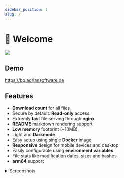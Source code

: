 ```yaml
---
sidebar_position: 1
slug: /
---
```


# 👋 Welcome

![](/img/p1.png)
<!-- ![](/img/dir-browser.png) -->

## Demo

https://bp.adriansoftware.de

## Features
- **Download count** for all files
- Secure by default. **Read-only** access
- Extremly **fast** file serving through **nginx**
- **README** markdown rendering support
- **Low memory** footprint (~10MB)
- Light and **Darkmode**
- Easy setup using single **Docker** image
- **Responsive** design for mobile devices and desktop
- Easily configurable using **environment variables**
- File stats like modification dates, sizes and hashes
- **arm64** support

<details>
<summary>Screenshots</summary>

![](/img/dir-browser.png)
<!-- ![](/img/p1.png) -->
![](/img/p2.png)

</details>
